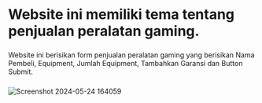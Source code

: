 <h1 align="left">Website ini memiliki tema tentang penjualan peralatan gaming.</h1>

###

<p align="left">Website ini berisikan form penjualan peralatan gaming yang berisikan Nama Pembeli, Equipment, Jumlah Equipment, Tambahkan Garansi dan Button Submit.</p>

###

![Screenshot 2024-05-24 164059](https://github.com/DaffaPutra7/PDW9_20220140133/assets/127067060/276fde51-261b-4187-bb33-6a4b77dc81a7)

###
